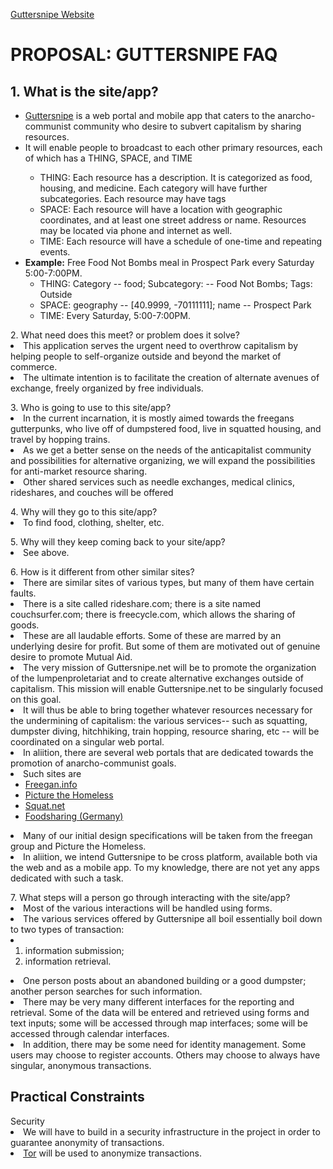 <a href="http://guttersnipe.org">Guttersnipe Website </a>



<h1>PROPOSAL:  GUTTERSNIPE FAQ</h1>

<div>
  <h2>1. What is the site/app?</h2>
  <ul>
    <li><a href="http://www.guttersnipe.org"> Guttersnipe</a> is a web portal and mobile app that caters to the anarcho-communist community who desire to subvert capitalism by sharing resources.</li>
    <li>It will enable people to broadcast to each other primary resources, each of which has a THING, SPACE, and TIME </li>
    <ul>
      <li> THING: Each resource has a description. It is categorized as food, housing, and medicine. Each category will have further subcategories.  Each resource may have tags</li>
      <li> SPACE:  Each resource will have a location with geographic coordinates, and at least one street address or name.  Resources may be located via phone and internet as well. </li>
      <li> TIME:  Each resource will have a schedule of one-time and repeating events. </li>
    </ul>
    <li>
      <strong>Example:</strong> Free Food Not Bombs meal in Prospect Park every Saturday 5:00-7:00PM.
      <ul>
        <li> THING: Category -- food; Subcategory: -- Food Not Bombs; Tags: Outside</li>
        <li> SPACE:  geography -- [40.9999, -70111111]; name -- Prospect Park </li>
        <li> TIME:  Every Saturday, 5:00-7:00PM. </li>
      </ul>
  </ul>
</div>

<dl>
  <dt>2. What need does this meet? or problem does it solve?</dt>
  <li>This application serves the urgent need to overthrow capitalism by helping people to self-organize outside and beyond the market of commerce.</li>
  <li>The ultimate intention is to facilitate the creation of alternate avenues of exchange, freely organized by free individuals.</li>
</dl>

<dl>
  <dt>3. Who is going to use to this site/app?</dt>
  <li>In the current incarnation, it is mostly aimed towards the freegans gutterpunks, who live off of dumpstered food, live in squatted housing, and travel by hopping trains.</li>
  <li>As we get a better sense on the needs of the anticapitalist community and possibilities for alternative organizing, we will expand the possibilities for anti-market resource sharing.</li>
  <li>Other shared services such as needle exchanges, medical clinics, rideshares, and couches will be offered</li>
</dl>

<dl>
  <dt>4. Why will they go to this site/app?</dt>
  <li>To find food, clothing, shelter, etc.  </li>
</dl>

<dl>
  <dt>5. Why will they keep coming back to your site/app?</dt>
  <li>See above.  </li>
</dl>

<dl>
  <dt>6. How is it different from other similar sites?</dt>
  <li>There are similar sites of various types, but many of them have certain faults.</li>
  <li>There is a site called rideshare.com; there is a site named couchsurfer.com; there is freecycle.com, which allows the sharing of goods.</li>
  <li> These are all laudable efforts.  Some of these are marred by an underlying desire for profit.  But some of them are motivated out of genuine desire to promote Mutual Aid.</li>
  <li>The very mission of Guttersnipe.net will be to promote the organization of the lumpenproletariat and to create alternative exchanges outside of capitalism.  This mission will enable Guttersnipe.net to be singularly focused on this goal.  </li>
  <li>It will thus be able to bring together whatever resources necessary for the undermining of capitalism:  the various services-- such as squatting, dumpster diving, hitchhiking, train hopping, resource sharing, etc  -- will be coordinated on a singular web portal.</li>
  <li>In aliition, there are several web portals that are dedicated towards the promotion of anarcho-communist goals.  </li>
  <li> Such sites are
    <ul>
      <li> <a href="http://www.freegan.info"> Freegan.info</a> </li>
      <li> <a href="http://picturethehomeless.org"> Picture the Homeless </a></li>
      <li> <a href="http://www.squat.net"> Squat.net</a> </li>
      <li> <a href="http://foodsharing.de/"> Foodsharing (Germany) </a></li>
    </ul>
  </li>
  <li>
    Many of our initial design specifications will be taken from the freegan group and Picture the Homeless.  </li>
  <li>In aliition, we intend Guttersnipe to be cross platform, available both via the web and as a mobile app.  To my knowledge, there are not yet any apps dedicated with such a task.  </li>

  <dl>
    <dt>7. What steps will a person go through interacting with the site/app?</dt>
    <li>Most of the various interactions will be handled using forms.</li>
    <li>The various services offered by Guttersnipe all boil essentially boil down to two types of transaction:
    <li> <ol>
      <li>  information submission; </li>
      <li>  information retrieval.  </li>
    </ol>
    </li>
    <li> One person posts about an abandoned building or a good dumpster; another person searches for such information.  </li>
    <li>There may be very many different interfaces for the reporting and retrieval.  Some of the data will be entered and retrieved using forms and text inputs; some will be accessed through map interfaces; some will be accessed through calendar interfaces.  </li>
    <li>In addition, there may be some need for identity management.  Some users may choose to register accounts.  Others may choose to always have singular, anonymous transactions.</li>
  </dl>

  <h2>Practical Constraints</h2>
  <dl>
    <dt> Security</dt>
    <li>
      We will have to build in a security infrastructure in the project in order to guarantee anonymity of transactions.
    </li>
    <li>
      <a href="https://www.torproject.org/"> Tor</a>  will be used to anonymize transactions.
    </li>
  </dl>
